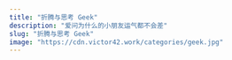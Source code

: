 ```yaml
---
title: "折腾与思考 Geek"
description: "爱问为什么的小朋友运气都不会差"
slug: "折腾与思考 Geek"
image: "https://cdn.victor42.work/categories/geek.jpg"
---
```

